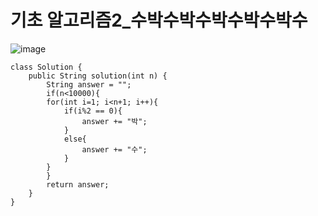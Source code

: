# 기초 알고리즘2_수박수박수박수박수박수

![image](https://user-images.githubusercontent.com/96936431/166144871-f367b53c-4151-46b7-b4a8-80b5020c4730.png)

```
class Solution {
    public String solution(int n) {
        String answer = "";
        if(n<10000){
        for(int i=1; i<n+1; i++){
            if(i%2 == 0){
                answer += "박";
            }
            else{
                answer += "수";
            }
        }
        }
        return answer;
    }
}
```
